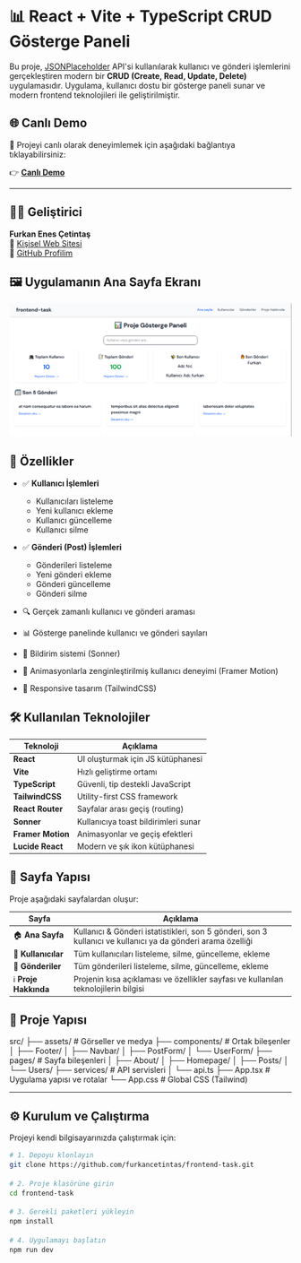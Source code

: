 # 📊 React + Vite + TypeScript CRUD Gösterge Paneli

Bu proje, [JSONPlaceholder](https://jsonplaceholder.typicode.com/) API'si kullanılarak kullanıcı ve gönderi işlemlerini gerçekleştiren modern bir **CRUD (Create, Read, Update, Delete)** uygulamasıdır. Uygulama, kullanıcı dostu bir gösterge paneli sunar ve modern frontend teknolojileri ile geliştirilmiştir.

## 🌐 Canlı Demo

🔗 Projeyi canlı olarak deneyimlemek için aşağıdaki bağlantıya tıklayabilirsiniz:

👉 **[Canlı Demo](https://furkancetintas-frontendtask.netlify.app/)**

---

## 👨‍💻 Geliştirici

**Furkan Enes Çetintaş**  
🔗 [Kişisel Web Sitesi](https://furkancetintas.netlify.app/)  
🔗 [GitHub Profilim](https://github.com/furkancetintas)

## 🖼️ Uygulamanın Ana Sayfa Ekranı
![Ana Sayfa Görseli](./public/homepage.png)

## 🚀 Özellikler

- ✅ **Kullanıcı İşlemleri**
  - Kullanıcıları listeleme
  - Yeni kullanıcı ekleme
  - Kullanıcı güncelleme
  - Kullanıcı silme

- ✅ **Gönderi (Post) İşlemleri**
  - Gönderileri listeleme
  - Yeni gönderi ekleme
  - Gönderi güncelleme
  - Gönderi silme

- 🔍 Gerçek zamanlı kullanıcı ve gönderi araması
- 📊 Gösterge panelinde kullanıcı ve gönderi sayıları
- 🔔 Bildirim sistemi (Sonner)
- 🌈 Animasyonlarla zenginleştirilmiş kullanıcı deneyimi (Framer Motion)
- 📱 Responsive tasarım (TailwindCSS)

## 🛠️ Kullanılan Teknolojiler

| Teknoloji        | Açıklama |
|------------------|----------|
| **React**        | UI oluşturmak için JS kütüphanesi |
| **Vite**         | Hızlı geliştirme ortamı |
| **TypeScript**   | Güvenli, tip destekli JavaScript |
| **TailwindCSS**  | Utility-first CSS framework |
| **React Router** | Sayfalar arası geçiş (routing) |
| **Sonner**       | Kullanıcıya toast bildirimleri sunar |
| **Framer Motion**| Animasyonlar ve geçiş efektleri |
| **Lucide React** | Modern ve şık ikon kütüphanesi |

## 🧾 Sayfa Yapısı

Proje aşağıdaki sayfalardan oluşur:

| Sayfa         | Açıklama |
|---------------|----------|
| 🏠 **Ana Sayfa**       | Kullanıcı & Gönderi istatistikleri, son 5 gönderi, son 3 kullanıcı ve kullanıcı ya da gönderi arama özelliği |
| 👥 **Kullanıcılar**    | Tüm kullanıcıları listeleme, silme, güncelleme, ekleme |
| 📝 **Gönderiler**      | Tüm gönderileri listeleme, silme, güncelleme, ekleme |
| ℹ️ **Proje Hakkında** | Projenin kısa açıklaması ve özellikler sayfası ve kullanılan teknolojilerin bilgisi |

## 📁 Proje Yapısı
src/
├── assets/ # Görseller ve medya
├── components/ # Ortak bileşenler
│ ├── Footer/
│ ├── Navbar/
│ ├── PostForm/
│ └── UserForm/
├── pages/ # Sayfa bileşenleri
│ ├── About/
│ ├── Homepage/
│ ├── Posts/
│ └── Users/
├── services/ # API servisleri
│ └── api.ts
├── App.tsx # Uygulama yapısı ve rotalar
└── App.css # Global CSS (Tailwind)

---

## ⚙️ Kurulum ve Çalıştırma

Projeyi kendi bilgisayarınızda çalıştırmak için:

```bash
# 1. Depoyu klonlayın
git clone https://github.com/furkancetintas/frontend-task.git

# 2. Proje klasörüne girin
cd frontend-task

# 3. Gerekli paketleri yükleyin
npm install

# 4. Uygulamayı başlatın
npm run dev
